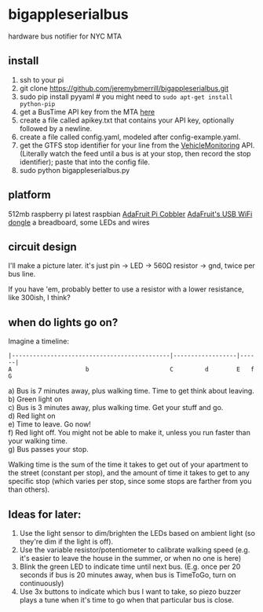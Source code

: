 bigappleserialbus
=================

hardware bus notifier for NYC MTA

install
-------

1. ssh to your pi
2. git clone https://github.com/jeremybmerrill/bigappleserialbus.git
3. sudo pip install pyyaml # you might need to `sudo apt-get install python-pip`
3. get a BusTime API key from the MTA [here](https://spreadsheets.google.com/viewform?hl=en&formkey=dG9kcGIxRFpSS0NhQWM4UjA0V0VkNGc6MQ#gid=0)
4. create a file called apikey.txt that contains your API key, optionally followed by a newline.
5. create a file called config.yaml, modeled after config-example.yaml. 
6. get the GTFS stop identifier for your line from the [VehicleMonitoring](http://bustime.mta.info/wiki/Developers/SIRIVehicleMonitoring) API. (Literally watch the feed until a bus is at your stop, then record the stop identifier); paste that into the config file.
7. sudo python bigappleserialbus.py

platform
--------
512mb raspberry pi
latest raspbian
[AdaFruit Pi Cobbler](http://www.adafruit.com/products/914)
[AdaFruit's USB WiFi dongle](https://www.adafruit.com/products/814)
a breadboard, some LEDs and wires

circuit design
---------------
I'll make a picture later.
it's just pin -> LED -> 560Ω resistor -> gnd, twice per bus line.

If you have 'em, probably better to use a resistor with a lower resistance, like 300ish, I think?

when do lights go on?
----------------------

Imagine a timeline:
````
|---------------------------------------------|------------------|------|
A                     b                       C         d        E   f  G
````
a) Bus is 7 minutes away, plus walking time. Time to get think about leaving.<br>
b) Green light on<br>
c) Bus is 3 minutes away, plus walking time. Get your stuff and go.<br>
d) Red light on<br>
e) Time to leave. Go now!<br>
f) Red light off. You might not be able to make it, unless you run faster than your walking time.<br>
g) Bus passes your stop.<br>

Walking time is the sum of the time it takes to get out of your apartment to the street (constant per stop), and the amount of time it takes to get to any specific stop (which varies per stop, since some stops are farther from you than others).

Ideas for later:
-----------------
1. Use the light sensor to dim/brighten the LEDs based on ambient light (so they're dim if the light is off).
1. Use the variable resistor/potentiometer to calibrate walking speed (e.g. it's easier to leave the house in the summer, or when no one is here)
1. Blink the green LED to indicate time until next bus. (E.g. once per 20 seconds if bus is 20 minutes away, when bus is TimeToGo, turn on continuously)
1. Use 3x buttons to indicate which bus I want to take, so piezo buzzer plays a tune when it's time to go when that particular bus is close.
